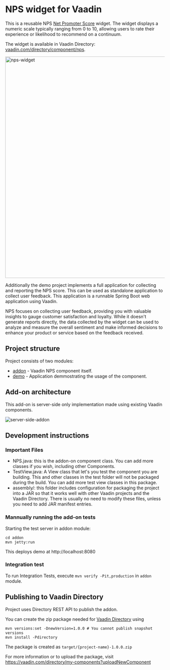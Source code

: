 # NPS widget for Vaadin

This is a reusable NPS [Net Promoter Score](https://en.wikipedia.org/wiki/Net_promoter_score) widget. The widget displays a numeric scale typically ranging from 0 to 10, allowing users to rate their experience or likelihood to recommend on a continuum.

The widget is available in Vaadin Directory: [vaadin.com/directory/component/nps](https://vaadin.com/directory/component/nps).

<img width="698" alt="nps-widget" src="https://github.com/samie/nps/assets/991105/6e823dfe-d730-432f-9a38-870a09d2646a">

Additionally the demo project implements a full application for collecting and reporting the NPS score. This can be used as standalone application to collect user feedback. This application is a runnable Spring Boot web application using Vaadin. 

NPS focuses on collecting user feedback, providing you with valuable insights to gauge customer satisfaction and loyalty. While it doesn't generate reports directly, the data collected by the widget can be used to analyze and measure the overall sentiment and make informed decisions to enhance your product or service based on the feedback received. 

## Project structure

Project consists of two modules:
- [addon](addon/) - Vaadin NPS component itself.
- [demo](demo/) - Application demmostrating the usage of the component.

## Add-on architecture

This add-on is server-side only implementation made using existing Vaadin components.

![server-side-addon](https://user-images.githubusercontent.com/991105/211870086-75544597-847d-4d21-82fa-341411753558.svg)

## Development instructions

### Important Files 
* NPS.java: this is the addon-on component class. You can add more classes if you wish, including other Components.
* TestView.java: A View class that let's you test the component you are building. This and other classes in the test folder will not be packaged during the build. You can add more test view classes in this package.
* assembly/: this folder includes configuration for packaging the project into a JAR so that it works well with other Vaadin projects and the Vaadin Directory. There is usually no need to modify these files, unless you need to add JAR manifest entries.


### Mannually running the add-on tests

Starting the test server in addon module:
```
cd addon
mvn jetty:run
```

This deploys demo at http://localhost:8080
 
### Integration test

To run Integration Tests, execute `mvn verify -Pit,production` in `addon` module.

## Publishing to Vaadin Directory

Project uses Directory REST API to publish the addon. 


You can create the zip package needed for [Vaadin Directory](https://vaadin.com/directory/) using

```
mvn versions:set -DnewVersion=1.0.0 # You cannot publish snapshot versions 
mvn install -Pdirectory
```

The package is created as `target/{project-name}-1.0.0.zip`

For more information or to upload the package, visit https://vaadin.com/directory/my-components?uploadNewComponent
